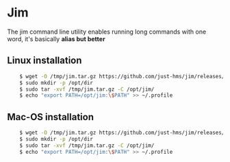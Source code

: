 # Jim

The jim command line utility enables running long commands with one word, it's basically __alias but better__

## Linux installation

```sh
	$ wget -O /tmp/jim.tar.gz https://github.com/just-hms/jim/releases/download/v0.0.0/jim-linux-amd64.tar.gz
	$ sudo mkdir -p /opt/dir
	$ sudo tar -xvf /tmp/jim.tar.gz -C /opt/jim/
	$ echo "export PATH=/opt/jim:\$PATH" >> ~/.profile
```

## Mac-OS installation

```sh
	$ wget -O /tmp/jim.tar.gz https://github.com/just-hms/jim/releases/download/v0.0.0/jim--amd64.tar.gz
	$ sudo mkdir -p /opt/dir
	$ sudo tar -xvf /tmp/jim.tar.gz -C /opt/jim/
	$ echo "export PATH=/opt/jim:\$PATH" >> ~/.profile
```

